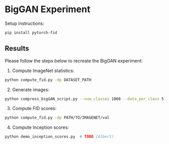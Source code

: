 # BigGAN Experiment

Setup instructions:

```bash
pip install pytorch-fid
```

## Results

Please follow the steps below to recreate the BigGAN experiment: 

1. Compute ImageNet statistics:

```bash
python compute_fid.py -dp DATASET_PATH
```

2. Generate images:

```bash
python compress_bigGAN_script.py --num_classes 1000 --data_per_class 5 --beta 0.5 --attention METHOD
```

3. Compute FID scores:

```bash
python compute_fid.py -dp PATH/TO/IMAGENET/val
```

4. Compute Inception scores:

```bash
python demo_inception_scores.py  # TODO (Albert)
```